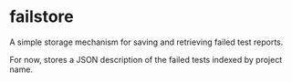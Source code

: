 # failstore

A simple storage mechanism for saving and retrieving failed test reports.

For now, stores a JSON description of the failed tests indexed by project name.

